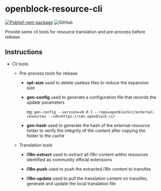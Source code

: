 # openblock-resource-cli

[![Publish npm package](https://github.com/openblockcc/openblock-resource-cli/actions/workflows/publish.yml/badge.svg)](https://github.com/openblockcc/openblock-resource-cli/actions/workflows/publish.yml)
![GitHub](https://img.shields.io/github/license/openblockcc/openblock-resource-cli)

Provide some cli tools for resource translation and pre-process before release.

## Instructions

- Cli tools

  - Pre-process tools for release

    - **opt-size** used to delete useless files to reduce the expansion size

    - **gen-config** used to generate a configuration file that records the update parameters

        eg: `gen-config --version=v0.0.1 --repo=openblockcc/external-resources --cdn=https://cdn.openblock.cc/`

    - **gen-hash** used to generate the hash of the external-resource folder to verify the integrity of the content after copying the folder to the cache

  - Translation tools

    - **i18n-extract** used to extract all i18n content within resources identified as community official extensions

    - **i18n-push** used to push the extracted i18n content to transifex

    - **i18n-update** used to pull the translation content on transifex, generate and update the local translation file
